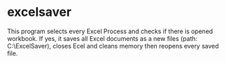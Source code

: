 # excelsaver
This program selects every Excel Process and checks if there is opened workbook. If yes, it saves all Excel documents as a new files (path: C:\ExcelSaver), closes Ecel and cleans memory then reopens every saved file.
